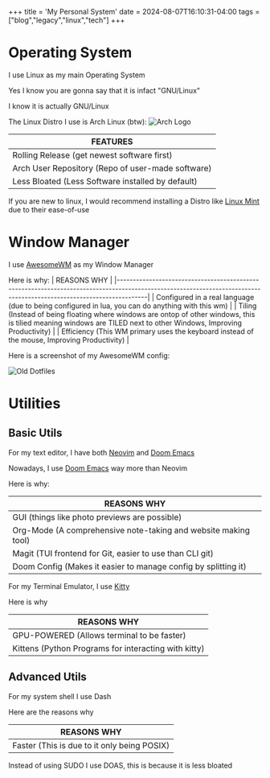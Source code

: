 +++
title = 'My Personal System'
date = 2024-08-07T16:10:31-04:00
tags = ["blog","legacy","linux","tech"]
+++

# Operating System
I use Linux as my main Operating System

Yes I know you are gonna say that it is infact "GNU/Linux"

I know it is actually GNU/Linux

The Linux Distro I use is Arch Linux (btw): ![Arch Logo](/img/arch.png)

|                      FEATURES                     |
|---------------------------------------------------|
|    Rolling Release (get newest software first)    |
| Arch User Repository (Repo of user-made software) |
| Less Bloated (Less Software installed by default) |

If you are new to linux, I would recommend installing a Distro like [Linux Mint](https://linuxmint.org) due to their ease-of-use

# Window Manager
I use [AwesomeWM](https://awesomewm.org) as my Window Manager

Here is why:
|                                                                              REASONS WHY                                                                            |
|---------------------------------------------------------------------------------------------------------------------------------------------------------------------|
| Configured in a real language (due to being configured in lua, you can do anything with this wm)                                                                    |
| Tiling (Instead of being floating where windows are ontop of other windows, this is tilied meaning windows are TILED next to other Windows, Improving Productivity) |
| Efficiency (This WM primary uses the keyboard instead of the mouse, Improving Productivity)                                                                         |

Here is a screenshot of my AwesomeWM config:

![Old Dotfiles](/img/dotfiles1.png)

# Utilities
## Basic Utils
For my text editor, I have both [Neovim](https://neovim.io) and [Doom Emacs](https://github.com/doomemacs/doomemacs)

Nowadays, I use [Doom Emacs](https://github.com/doomemacs/doomemacs) way more than Neovim

Here is why:

|                          REASONS WHY                           |
|----------------------------------------------------------------|
|          GUI (things like photo previews are possible)         |
| Org-Mode (A comprehensive note-taking and website making tool) |
|    Magit (TUI frontend for Git, easier to use than CLI git)    |
| Doom Config (Makes it easier to manage config by splitting it) |

For my Terminal Emulator, I use [Kitty](https://sw.kovidgoyal.net/kitty/)

Here is why

|                      REASONS WHY                     |
|------------------------------------------------------|
|      GPU-POWERED (Allows terminal to be faster)      |
| Kittens (Python Programs for interacting with kitty) |

## Advanced Utils
For my system shell I use Dash

Here are the reasons why

|                 REASONS WHY                 |
|---------------------------------------------|
| Faster (This is due to it only being POSIX) |

Instead of using SUDO I use DOAS, this is because it is less bloated
